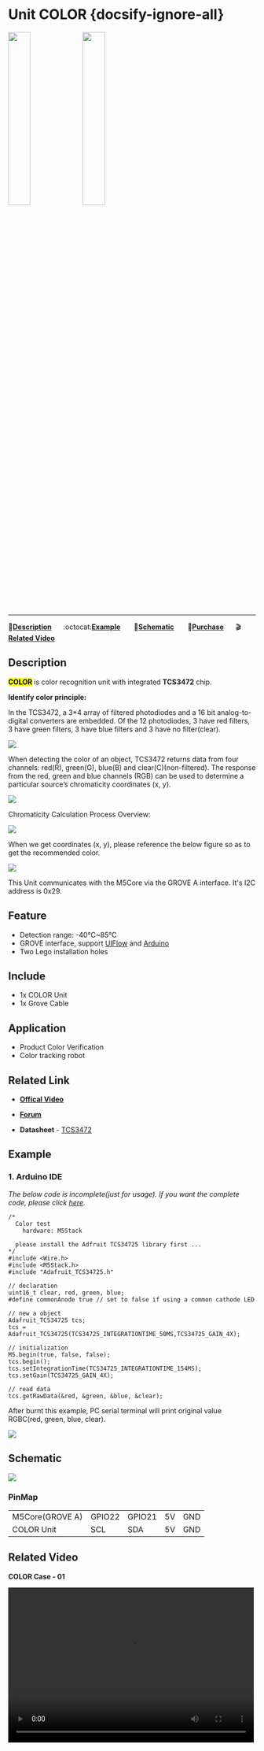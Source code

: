 # Unit COLOR {docsify-ignore-all}

<img src="assets/img/product_pics/unit/M5GO_Unit_color.png" width="30%" height="30%"><img src="assets/img/product_pics/unit/unit_color_grove_a.png" width="30%" height="30%">

***

:memo:**[Description](#Description)**&nbsp;&nbsp;&nbsp;&nbsp;&nbsp;&nbsp;:octocat:**[Example](#Example)**&nbsp;&nbsp;&nbsp;&nbsp;&nbsp;&nbsp; :electric_plug:**[Schematic](#Schematic)** &nbsp;&nbsp;&nbsp;&nbsp;&nbsp;&nbsp;🛒**[Purchase](https://www.aliexpress.com/store/product/M5Stack-Official-Color-Unit-TCS34725-Color-Sensor-RGB-Color-Sensor-Development-Board-Module-GROVE-I2C-Compatible/3226069_32946957647.html?spm=a2g1x.12024536.productList_5885013.pic_5)**&nbsp;&nbsp;&nbsp;&nbsp;&nbsp;&nbsp;:clapper:**[Related Video](#Related-Video)**

## Description

**<mark>COLOR</mark>** is color recognition unit with integrated **TCS3472** chip.

**Identify color principle:**

In the TCS3472, a 3*4 array of filtered photodiodes and a 16 bit analog-to-digital converters are embedded. Of the 12 photodiodes, 3 have red filters, 3 have green filters, 3 have blue filters and 3 have no filter(clear).

<img src="assets/img/product_pics/unit/color/unit_color_07.png">

When detecting the color of an object, TCS3472 returns data from four channels: red(R), green(G), blue(B) and clear(C)(non-filtered). The response from the red, green and blue channels (RGB) can be used to determine a particular source’s chromaticity coordinates (x, y).

<img src="assets/img/product_pics/unit/color/unit_color_04.png">

Chromaticity Calculation Process Overview:

<img src="assets/img/product_pics/unit/color/unit_color_05.png">

When we get coordinates (x, y), please reference the below figure so as to get the recommended color.

<img src="assets/img/product_pics/unit/color/unit_color_06.png">

This Unit communicates with the M5Core via the GROVE A interface. It's I2C address is 0x29.

## Feature

-  Detection range: -40℃~85℃
-  GROVE interface, support [UIFlow](http://flow.m5stack.com) and [Arduino](http://www.arduino.cc)
-  Two Lego installation holes

## Include

- 1x COLOR Unit
- 1x Grove Cable

## Application

- Product Color Verification
- Color tracking robot

## Related Link

- **[Offical Video](https://www.youtube.com/channel/UCozgFVglWYQXbvTmGyS739w)**

- **[Forum](http://forum.m5stack.com/)**

-  **Datasheet** - [TCS3472](https://ams.com/documents/20143/36005/TCS3472_DS000390_2-00.pdf)

## Example

### 1. Arduino IDE

*The below code is incomplete(just for usage). If you want the complete code, please click [here](https://github.com/m5stack/M5-ProductExampleCodes/tree/master/Unit/COLOR/Arduino).*

```arduino
/*
  Color test
    hardware: M5Stack

  please install the Adfruit TCS34725 library first ...
*/
#include <Wire.h>
#include <M5Stack.h>
#include "Adafruit_TCS34725.h"

// declaration
uint16_t clear, red, green, blue;
#define commonAnode true // set to false if using a common cathode LED

// new a object
Adafruit_TCS34725 tcs;
tcs = Adafruit_TCS34725(TCS34725_INTEGRATIONTIME_50MS,TCS34725_GAIN_4X);

// initialization
M5.begin(true, false, false);
tcs.begin();
tcs.setIntegrationTime(TCS34725_INTEGRATIONTIME_154MS);
tcs.setGain(TCS34725_GAIN_4X);

// read data
tcs.getRawData(&red, &green, &blue, &clear);
```

After burnt this example, PC serial terminal will print original value RGBC(red, green, blue, clear).

<img src="assets/img/product_pics/unit/unit_example/COLOR/example_unit_color_result_01.png">

<!-- ### 2. UIFlow -->
<!--
<img src="assets/img/product_pics/unit/unit_example/example_unit_color_01.png" width="30%" height="30%"> <img src="assets/img/product_pics/unit/unit_example/example_unit_color_02.png" width="55%" height="55%">

*If you want the complete code, please click [here](https://github.com/m5stack/M5-ProductExampleCodes/tree/master/Unit/COLOR/UIFlow).* -->

## Schematic

<img src="assets/img/product_pics/unit/color_sch.JPG">

### PinMap

<table>
 <tr><td>M5Core(GROVE A)</td><td>GPIO22</td><td>GPIO21</td><td>5V</td><td>GND</td></tr>
 <tr><td>COLOR Unit</td><td>SCL</td><td>SDA</td><td>5V</td><td>GND</td></tr>
</table>

## Related Video

**COLOR Case - 01**

<video width="500" height="315" controls>
    <source src="https://m5stack.oss-cn-shenzhen.aliyuncs.com/video/Blog/Twitch201902/Color%20Unit.mp4" type="video/mp4">
</video>